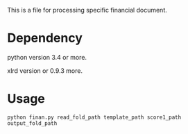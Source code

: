 This is a file for processing specific financial document.

Dependency
==========

python version 3.4 or more.

xlrd version or  0.9.3 more.

Usage
=====

`python finan.py read_fold_path template_path score1_path output_fold_path`